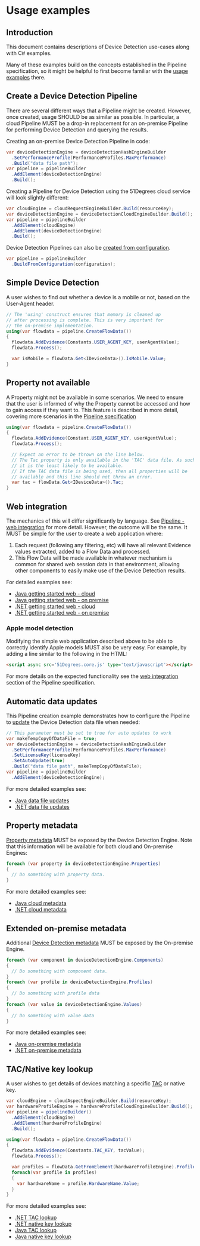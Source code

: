 # Usage examples

## Introduction

This document contains descriptions of Device Detection use-cases along with
C# examples.

Many of these examples build on the concepts established in the Pipeline
specification, so it might be helpful to first become familiar with
the [usage examples](../pipeline-specification/usage-examples.md) there.

## Create a Device Detection Pipeline

There are several different ways that a Pipeline might be created. However, once
created, usage SHOULD be as similar as possible.
In particular, a cloud Pipeline MUST be a drop-in replacement for an on-premise
Pipeline for performing Device Detection and querying the results.

Creating an on-premise Device Detection Pipeline in code:

```c#
var deviceDetectionEngine = deviceDetectionHashEngineBuilder
  .SetPerformanceProfile(PerformanceProfiles.MaxPerformance)
  .Build("data file path");
var pipeline = pipelineBuilder
  .AddElement(deviceDetectionEngine)
  .Build();
```

Creating a Pipeline for Device Detection using the 51Degrees cloud service will
look slightly different:

```c#
var cloudEngine = cloudRequestEngineBuilder.Build(resourceKey);
var deviceDetectionEngine = deviceDetectionCloudEngineBuilder.Build();
var pipeline = pipelineBuilder
  .AddElement(cloudEngine)
  .AddElement(deviceDetectionEngine)
  .Build();
```

Device Detection Pipelines can also
be [created from configuration](../pipeline-specification/features/build-from-configuration.md).

```c#
var pipeline = pipelineBuilder
  .BuildFromConfiguration(configuration);
```

## Simple Device Detection

A user wishes to find out whether a device is a mobile or not, based on the
User-Agent header.

```c#
// The 'using' construct ensures that memory is cleaned up 
// after processing is complete. This is very important for 
// the on-premise implementation.
using(var flowdata = pipeline.CreateFlowData())
{
  flowdata.AddEvidence(Constants.USER_AGENT_KEY, userAgentValue);
  flowdata.Process();

  var isMobile = flowData.Get<IDeviceData>().IsMobile.Value;
}
```

## Property not available

A Property might not be available in some scenarios. We need to ensure that the
user is informed of why the Property cannot be accessed and how to gain access
if they want to. This feature is described in more detail, covering more scenarios in
the [Pipeline specification](../pipeline-specification/features/properties.md#missing-properties)

```c#
using(var flowdata = pipeline.CreateFlowData())
{
  flowdata.AddEvidence(Constant.USER_AGENT_KEY, userAgentValue);
  flowdata.Process();

  // Expect an error to be thrown on the line below.
  // The Tac property is only available in the 'TAC' data file. As such
  // it is the least likely to be available.
  // If the TAC data file is being used, then all properties will be 
  // available and this line should not throw an error.
  var tac = flowData.Get<IDeviceData>().Tac;
}
```

## Web integration

The mechanics of this will differ significantly by language.
See [Pipeline - web integration](../pipeline-specification/features/web-integration.md)
for more detail.
However, the outcome will be the same. It MUST be simple for the user to
create a web application where:

1. Each request (following any filtering, etc) will have all relevant Evidence
   values extracted, added to a Flow Data and processed.
2. This Flow Data will be made available in whatever mechanism is common for
   shared web session data in that environment, allowing other components to
   easily make use of the Device Detection results.

For detailed examples see:
- [Java getting started web - cloud](https://github.com/51Degrees/device-detection-java/tree/master/device-detection.examples/web/getting-started.cloud)
- [Java getting started web - on premise](https://github.com/51Degrees/device-detection-java/tree/master/device-detection.examples/web/getting-started.onprem)
- [.NET getting started web - cloud](https://github.com/51Degrees/device-detection-dotnet/tree/master/Examples/Cloud/GettingStarted-Web)
- [.NET getting started web - on premise](https://github.com/51Degrees/device-detection-dotnet/tree/master/Examples/OnPremise/GettingStarted-Web)

### Apple model detection

Modifying the simple web application described above to be able to correctly
identify Apple models MUST also be very easy. For example, by adding a line
similar to the following in the HTML:

```html
<script async src='51Degrees.core.js' type='text/javascript'></script>
```

For more details on the expected functionality see
the [web integration](../pipeline-specification/features/web-integration.md)
section of the Pipeline specification.

## Automatic data updates

This Pipeline creation example demonstrates how to configure the Pipeline to
[update](../pipeline-specification/features/data-updates.md) the Device Detection data file when needed:

```c#
// This parameter must be set to true for auto updates to work
var makeTempCopyOfDataFile = true;
var deviceDetectionEngine = deviceDetectionHashEngineBuilder
  .SetPerformanceProfile(PerformanceProfiles.MaxPerformance)
  .SetLicenseKey(licenseKey)
  .SetAutoUpdate(true)
  .Build("data file path", makeTempCopyOfDataFile);
var pipeline = pipelineBuilder
  .AddElement(deviceDetectionEngine);
```

For more detailed examples see:
- [Java data file updates](https://github.com/51Degrees/device-detection-java/blob/master/device-detection.examples/console/src/main/java/fiftyone/devicedetection/examples/console/UpdateDataFile.java)
- [.NET data file updates](https://github.com/51Degrees/device-detection-dotnet/blob/master/Examples/OnPremise/UpdateDataFile-Console/Program.cs)

## Property metadata

[Property metadata](../pipeline-specification/features/properties.md#property-metadata)
MUST be exposed by the Device Detection Engine.
Note that this information will be available for both cloud and On-premise Engines:

```c#
foreach (var property in deviceDetectionEngine.Properties)
{
  // Do something with property data.
}
```

For more detailed examples see:
- [Java cloud metadata](https://github.com/51Degrees/device-detection-java/blob/master/device-detection.examples/console/src/main/java/fiftyone/devicedetection/examples/console/MetadataCloud.java#L113)
- [.NET cloud metadata](https://github.com/51Degrees/device-detection-dotnet/blob/master/Examples/Cloud/Metadata-Console/Program.cs#L111)

## Extended on-premise metadata

Additional [Device Detection metadata](pipeline-elements/device-detection-on-premise.md#metadata)
MUST be exposed by the On-premise Engine.

```c#
foreach (var component in deviceDetectionEngine.Components)
{
  // Do something with component data.
}
foreach (var profile in deviceDetectionEngine.Profiles)
{
  // Do something with profile data
}
foreach (var value in deviceDetectionEngine.Values)
{
  // Do something with value data
}
```

For more detailed examples see:
- [Java on-premise metadata](https://github.com/51Degrees/device-detection-java/blob/master/device-detection.examples/console/src/main/java/fiftyone/devicedetection/examples/console/MetadataOnPrem.java#L134)
- [.NET on-premise metadata](https://github.com/51Degrees/device-detection-dotnet/blob/master/Examples/OnPremise/Metadata-Console/Program.cs#L126)

## TAC/Native key lookup

A user wishes to get details of devices matching a
specific [TAC](https://en.wikipedia.org/wiki/Type_Allocation_Code) or native
key.

```c#
var cloudEngine = cloudAspectEngineBuilder.Build(resourceKey);
var hardwareProfileEngine = hardwareProfileCloudEngineBuilder.Build();
var pipeline = pipelineBuilder()
  .AddElement(cloudEngine)
  .AddElement(hardwareProfileEngine)
  .Build();

using(var flowdata = pipeline.CreateFlowData())
{
  flowdata.AddEvidence(Constants.TAC_KEY, tacValue);
  flowdata.Process();

  var profiles = flowData.GetFromElement(hardwareProfileEngine).Profiles.Value;
  foreach(var profile in profiles)
  {
    var hardwareName = profile.HardwareName.Value;
  }
}
```

For more detailed examples see:
- [.NET TAC lookup](https://github.com/51Degrees/device-detection-dotnet/blob/master/Examples/Cloud/TAC-Console/Program.cs)
- [.NET native key lookup](https://github.com/51Degrees/device-detection-dotnet/blob/master/Examples/Cloud/NativeModel-Console/Program.cs)
- [Java TAC lookup](https://github.com/51Degrees/device-detection-java/blob/master/device-detection.examples/console/src/main/java/fiftyone/devicedetection/examples/console/TacCloud.java)
- [Java native key lookup](https://github.com/51Degrees/device-detection-java/blob/master/device-detection.examples/console/src/main/java/fiftyone/devicedetection/examples/console/NativeModelCloud.java)


